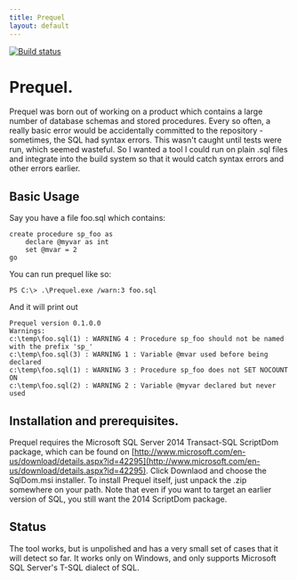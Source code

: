 ```yaml
---
title: Prequel
layout: default
---
```


[![Build status](https://ci.appveyor.com/api/projects/status/ebtg15yc3wls89yi/branch/master?svg=true)](https://ci.appveyor.com/project/edyoung/prequel/branch/master)

# Prequel.

Prequel was born out of working on a product which contains a large number of database schemas and stored procedures. 
Every so often, a really basic error would be accidentally committed to the repository - sometimes, the SQL had syntax errors.
This wasn't caught until tests were run, which seemed wasteful. So I wanted a tool I could run on plain .sql files 
and integrate into the build system so that it would catch syntax errors and other errors earlier.

## Basic Usage
Say you have a file foo.sql which contains:

    create procedure sp_foo as 
	    declare @myvar as int
	    set @mvar = 2
    go

You can run prequel like so:

    PS C:\> .\Prequel.exe /warn:3 foo.sql

And it will print out

    Prequel version 0.1.0.0
    Warnings:
    c:\temp\foo.sql(1) : WARNING 4 : Procedure sp_foo should not be named with the prefix 'sp_'
    c:\temp\foo.sql(3) : WARNING 1 : Variable @mvar used before being declared
    c:\temp\foo.sql(1) : WARNING 3 : Procedure sp_foo does not SET NOCOUNT ON
    c:\temp\foo.sql(2) : WARNING 2 : Variable @myvar declared but never used

## Installation and prerequisites.

Prequel requires the Microsoft SQL Server 2014 Transact-SQL ScriptDom package, which can be found on 
[http://www.microsoft.com/en-us/download/details.aspx?id=42295](http://www.microsoft.com/en-us/download/details.aspx?id=42295).
Click Downlaod and choose the SqlDom.msi installer. To install Prequel itself, just unpack the .zip somewhere on your path. 
Note that even if you want to target an earlier version of SQL, you still want the 2014 ScriptDom package.

## Status
The tool works, but is unpolished and has a very small set of cases that it will detect so far. 
It works only on Windows, and only supports Microsoft SQL Server's T-SQL dialect of SQL.



